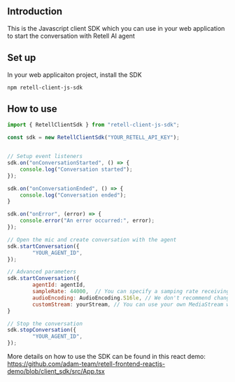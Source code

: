 ## Introduction

This is the Javascript client SDK which you can use in your web application to start the conversation with Retell AI agent

## Set up

In your web applicaiton project, install the SDK

`npm retell-client-js-sdk`


## How to use

```javascript
import { RetellClientSdk } from "retell-client-js-sdk";

const sdk = new RetellClientSdk("YOUR_RETELL_API_KEY");


// Setup event listeners
sdk.on("onConversationStarted", () => {
    console.log("Conversation started");
});

sdk.on("onConversationEnded", () => {
    console.log("Conversation ended");
}

sdk.on("onError", (error) => {
    console.error("An error occurred:", error);
});

// Open the mic and create conversation with the agent
sdk.startConversation({
        "YOUR_AGENT_ID",
});

// Advanced parameters
sdk.startConversation({
        agentId: agentId,
        sampleRate: 44000,  // You can specify a samping rate receiving from the server and playing at your client
        audioEncoding: AudioEncoding.S16le, // We don't recommend changing this parameter
        customStream: yourStream, // You can use your own MediaStream which might use a different mic
}

// Stop the conversation
sdk.stopConversation({
        "YOUR_AGENT_ID",
});
```

More details on how to use the SDK can be found in this react demo: https://github.com/adam-team/retell-frontend-reactjs-demo/blob/client_sdk/src/App.tsx 